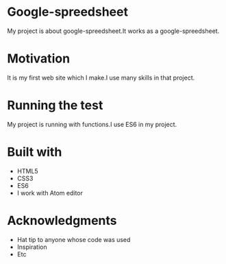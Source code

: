 <h1> Google-spreedsheet </h1>
<p> My project is about google-spreedsheet.It works as a google-spreedsheet.</p>
<h1>Motivation</h1>
<p>It is my first web site which I make.I use many skills in that project.</p>
<h1>Running the test</h1>
<p>My project is running with functions.I use ES6 in my project.</p>
<h1>Built with </h1>
<ul>
  <li>HTML5</li>
  <li>CSS3</li>
  <li>ES6</li>
  <li>I work with Atom editor</li>
</ul>
<h1>Acknowledgments</h1>
<ul>
  <li>Hat tip to anyone whose code was used</li>
  <li>Inspiration</li>
  <li>Etc</li>
  </ul>
  
